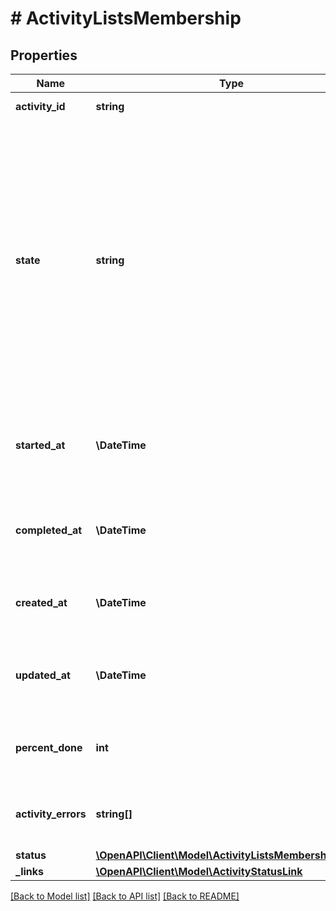# # ActivityListsMembership

## Properties

Name | Type | Description | Notes
------------ | ------------- | ------------- | -------------
**activity_id** | **string** | Unique ID for the activity. | [optional] [readonly]
**state** | **string** | The state of the request: &lt;p&gt;&lt;ul&gt; &lt;li&gt;initialized - request has been received&lt;/li&gt; &lt;li&gt;processing - request is being processed&lt;/li&gt; &lt;li&gt;completed - job completed&lt;/li&gt; &lt;li&gt;cancelled - request was cancelled&lt;/li&gt; &lt;li&gt;failed - job failed to complete&lt;/li&gt; &lt;li&gt;timed_out - the request timed out before completing\&quot;&lt;/li&gt; &lt;/ul&gt; &lt;/p&gt; | [optional]
**started_at** | **\DateTime** | Timestamp showing when we began processing the activity request, in ISO-8601 format. | [optional] [readonly]
**completed_at** | **\DateTime** | Timestamp showing when we completed processing the activity, in ISO-8601 format. | [optional] [readonly]
**created_at** | **\DateTime** | Timestamp showing when we created the activity, in ISO-8601 format. | [optional] [readonly]
**updated_at** | **\DateTime** | Timestamp showing when we last updated the activity, in ISO-8601 format. | [optional] [readonly]
**percent_done** | **int** | Shows the percent done for an activity that we are still processing. | [optional] [readonly]
**activity_errors** | **string[]** | Array of messages describing the errors that occurred. | [optional]
**status** | [**\OpenAPI\Client\Model\ActivityListsMembershipStatus**](ActivityListsMembershipStatus.md) |  | [optional]
**_links** | [**\OpenAPI\Client\Model\ActivityStatusLink**](ActivityStatusLink.md) |  | [optional]

[[Back to Model list]](../../README.md#models) [[Back to API list]](../../README.md#endpoints) [[Back to README]](../../README.md)
